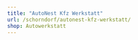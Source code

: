 ```yaml
---
title: "AutoNest Kfz Werkstatt"
url: /schorndorf/autonest-kfz-werkstatt/
shop: Autowerkstatt
---
```

